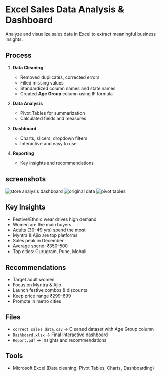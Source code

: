 # Excel Sales Data Analysis & Dashboard

Analyze and visualize sales data in Excel to extract meaningful business insights.

## Process

1. **Data Cleaning**
   - Removed duplicates, corrected errors
   - Filled missing values
   - Standardized column names and state names
   - Created **Age Group** column using IF formula

2. **Data Analysis**
   - Pivot Tables for summarization
   - Calculated fields and measures

3. **Dashboard**
   - Charts, slicers, dropdown filters
   - Interactive and easy to use

4. **Reporting**
   - Key insights and recommendations

## screenshots
![store analysis dashboard]()
![original data]()
![pivot tables]()


## Key Insights

- Festive/Ethnic wear drives high demand  
- Women are the main buyers  
- Adults (30–49 yrs) spend the most  
- Myntra & Ajio are top platforms  
- Sales peak in December  
- Average spend: ₹350–500  
- Top cities: Gurugram, Pune, Mohali  

## Recommendations

- Target adult women  
- Focus on Myntra & Ajio  
- Launch festive combos & discounts  
- Keep price range ₹299–699  
- Promote in metro cities  

## Files

- `correct sales data.csv` → Cleaned dataset with Age Group column  
- `Dashboard.xlsx` → Final interactive dashboard  
- `Report.pdf` → Insights and recommendations  

## Tools

- Microsoft Excel (Data cleaning, Pivot Tables, Charts, Dashboarding)
